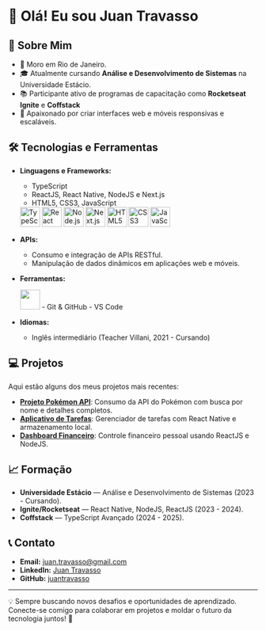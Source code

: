 # 👋 Olá! Eu sou Juan Travasso

## 🚀 Sobre Mim

- 📍 Moro em Rio de Janeiro.  
- 🎓 Atualmente cursando **Análise e Desenvolvimento de Sistemas** na Universidade Estácio.  
- 📚 Participante ativo de programas de capacitação como **Rocketseat Ignite** e **Coffstack**
- 🌟 Apaixonado por criar interfaces web e móveis responsivas e escaláveis.  

## 🛠️ Tecnologias e Ferramentas

- **Linguagens e Frameworks:** 
  - TypeScript  
  - ReactJS, React Native, NodeJS e Next.js  
  - HTML5, CSS3, JavaScript
    
  <img loading="lazy" src="https://cdn.jsdelivr.net/gh/devicons/devicon/icons/typescript/typescript-original.svg" width="40" height="40" alt="TypeScript"/>  
  <img loading="lazy" src="https://cdn.jsdelivr.net/gh/devicons/devicon/icons/react/react-original.svg" width="40" height="40" alt="React"/>  
  <img loading="lazy" src="https://cdn.jsdelivr.net/gh/devicons/devicon/icons/nodejs/nodejs-original.svg" width="40" height="40" alt="Node.js"/>  
  <img loading="lazy" src="https://cdn.jsdelivr.net/gh/devicons/devicon/icons/nextjs/nextjs-original.svg" width="40" height="40" alt="Next.js"/>  
  <img loading="lazy" src="https://cdn.jsdelivr.net/gh/devicons/devicon/icons/html5/html5-original.svg" width="40" height="40" alt="HTML5"/>  
  <img loading="lazy" src="https://cdn.jsdelivr.net/gh/devicons/devicon/icons/css3/css3-original.svg" width="40" height="40" alt="CSS3"/>  
  <img loading="lazy" src="https://cdn.jsdelivr.net/gh/devicons/devicon/icons/javascript/javascript-original.svg" width="40" height="40" alt="JavaScript"/>  



    
- **APIs:**  
  - Consumo e integração de APIs RESTful.  
  - Manipulação de dados dinâmicos em aplicações web e móveis.

- **Ferramentas:**

  
  <img loading="lazy" src="https://cdn.jsdelivr.net/gh/devicons/devicon/icons/git/git-original.svg" width="40" height="40"/>
  - Git & GitHub  
  - VS Code  

- **Idiomas:**  
  - Inglês intermediário (Teacher Villani, 2021 - Cursando)

## 💻 Projetos

Aqui estão alguns dos meus projetos mais recentes:

- **[Projeto Pokémon API](#)**: Consumo da API do Pokémon com busca por nome e detalhes completos.  
- **[Aplicativo de Tarefas](#)**: Gerenciador de tarefas com React Native e armazenamento local.  
- **[Dashboard Financeiro](#)**: Controle financeiro pessoal usando ReactJS e NodeJS.

## 📈 Formação

- **Universidade Estácio** — Análise e Desenvolvimento de Sistemas (2023 - Cursando).  
- **Ignite/Rocketseat** — React Native, NodeJS, ReactJS (2023 - 2024).  
- **Coffstack** — TypeScript Avançado (2024 - 2025).  

## 📞 Contato

- **Email:** juan.travasso@gmail.com  
- **LinkedIn:** [Juan Travasso](https://www.linkedin.com/in/juan-travasso-b28124288/)  
- **GitHub:** [juantravasso](https://github.com/juantravasso)  

---

💡 Sempre buscando novos desafios e oportunidades de aprendizado. Conecte-se comigo para colaborar em projetos e moldar o futuro da tecnologia juntos! 🚀
